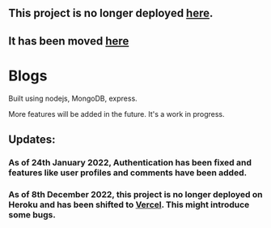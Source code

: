 ## This project is no longer deployed <a href="https://blogsbook.herokuapp.com/">here<a>.

## It has been moved <a href="blogsbook.vercel.app">here</a> 

# Blogs

Built using nodejs, MongoDB, express.

More features will be added in the future.
It's a work in progress.

## Updates:

### As of 24th January 2022, Authentication has been fixed and features like user profiles and comments have been added.

### As of 8th December 2022, this project is no longer deployed on Heroku and has been shifted to <a target="_blank" href="https://blogsbook.vercel.app">Vercel</a>. This might introduce some bugs. 



